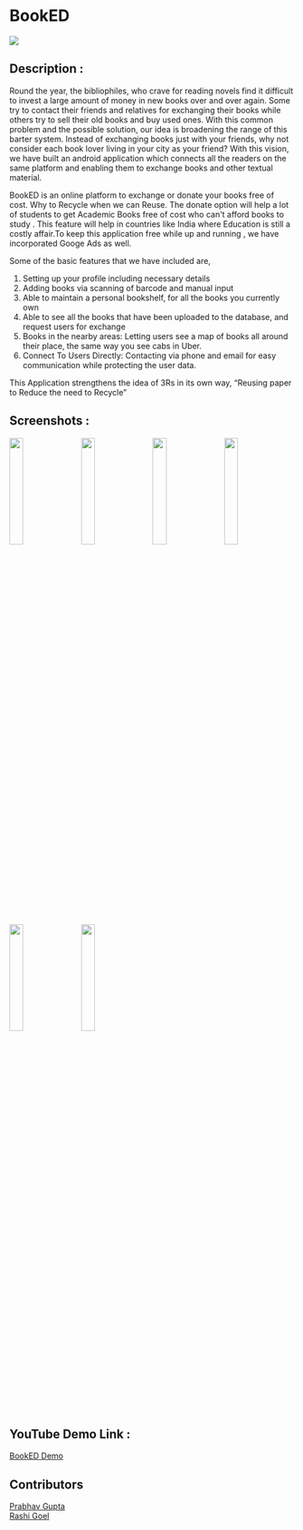 # BookED
<img src="https://github.com/prabhavgupta/BookED/blob/master/Feature%20Graphic/Feature%20Graphic.jpg" ></img>

## Description  :
Round the year, the bibliophiles, who crave for reading novels find it difficult to invest a large amount of money in new books over and over again. Some try to contact their friends and relatives for exchanging their books while others try to sell their old books and buy used ones. 
With this common problem and the possible solution, our idea is broadening the range of this barter system. Instead of exchanging books just with your friends, why not consider each book lover living in your city as your friend? 
With this vision, we have built an android application which connects all the readers on the same platform and enabling them to exchange books and other textual material. 

BookED is an online platform to exchange or donate your books free of cost. Why to Recycle when we can Reuse. The donate option will help a lot of students to get Academic Books free of cost who can't afford books to study . This feature will help in countries like India where Education is still a costly affair.To keep this application free while up and running , we have incorporated Googe Ads as well.

Some of the basic features that we have included are, 
1. Setting up your profile including necessary details 
2. Adding books via scanning of barcode and manual input 
3. Able to maintain a personal bookshelf, for all the books you currently own 
4. Able to see all the books that have been uploaded to the database, and request users for exchange 
5. Books in the nearby areas: Letting users see a map of books all around their place, the same way you see cabs in Uber. 
6. Connect To Users Directly: Contacting via phone and email for easy communication while protecting the user data.

This Application strengthens the idea of 3Rs in its own way, “Reusing paper to Reduce the need to Recycle”

## Screenshots  :
<img src="https://github.com/prabhavgupta/Final/blob/master/Screenshots/Screenshot_20170716-211315.png" width="22%"></img> &nbsp;&nbsp;
<img src="https://github.com/prabhavgupta/Final/blob/master/Screenshots/Screenshot_20170716-211306.png" width="22%"></img> &nbsp;&nbsp;
<img src="https://github.com/prabhavgupta/Final/blob/master/Screenshots/Screenshot_20170716-211300.png" width="22%"></img> &nbsp;&nbsp;
<img src="https://github.com/prabhavgupta/Final/blob/master/Screenshots/Screenshot_20170716-211253.png" width="22%"></img> &nbsp;&nbsp;
</br>
<img src="https://github.com/prabhavgupta/Final/blob/master/Screenshots/Screenshot_20170716-211223.png" width="22%"></img> &nbsp;&nbsp;
<img src="https://github.com/prabhavgupta/Final/blob/master/Screenshots/Screenshot_20170716-211143.png" width="22%"></img> &nbsp;&nbsp;

## YouTube Demo Link  :
[BookED Demo](https://www.youtube.com/embed/sfquoErwerY)

## Contributors
[Prabhav Gupta](https://github.com/prabhavgupta) </br>
[Rashi Goel](https://github.com/rashigoel)
